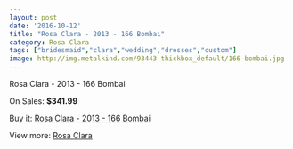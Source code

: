 ```yaml
---
layout: post
date: '2016-10-12'
title: "Rosa Clara - 2013 - 166 Bombai"
category: Rosa Clara
tags: ["bridesmaid","clara","wedding","dresses","custom"]
image: http://img.metalkind.com/93443-thickbox_default/166-bombai.jpg
---
```

Rosa Clara - 2013 - 166 Bombai

On Sales: **$341.99**
<a href="https://www.metalkind.com/en/rosa-clara/9193-166-bombai.html"><amp-img layout="responsive" width="600" height="600" src="//img.metalkind.com/93443-thickbox_default/166-bombai.jpg" alt="Rosa Clara - 2013 - 166 Bombai 0" /></a>

Buy it: [Rosa Clara - 2013 - 166 Bombai](https://www.metalkind.com/en/rosa-clara/9193-166-bombai.html "Rosa Clara - 2013 - 166 Bombai")

View more: [Rosa Clara](https://www.metalkind.com/en/173-rosa-clara "Rosa Clara")